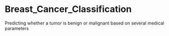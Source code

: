 # Breast_Cancer_Classification
Predicting whether a tumor is benign or malignant based on several medical parameters
